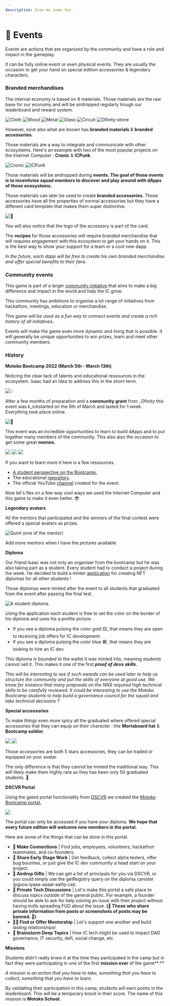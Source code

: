 ```yaml
---
description: Give me some fun.
---
```


# 🎪 Events

Events are actions that are organized by the community and have a role and impact in the gameplay.

It can be fully online event or even physical events. They are usually the occasion to get your hand on special edition accessories & legendary characters.

### Branded merchandises

The internal economy is based on 6 materials. Those materials are the raw base for our economy and will be airdropped regularly trough our leaderboard and reward system.

![Cloth](<../.gitbook/assets/Capture d’écran 2022-06-09 à 06.03.11 (1).png>) ![Wood](<../.gitbook/assets/Capture d’écran 2022-06-09 à 06.03.20 (1).png>) ![Metal](<../.gitbook/assets/Capture d’écran 2022-06-09 à 06.03.30.png>) ![Glass](<../.gitbook/assets/Capture d’écran 2022-06-09 à 06.03.40 (1).png>) ![Circuit](<../.gitbook/assets/Capture d’écran 2022-06-09 à 06.03.53 (1).png>) ![Dfinity-stone](<../.gitbook/assets/Capture d’écran 2022-06-09 à 06.04.07.png>)

However, exist also what are known has **branded materials** & **branded accessories**.&#x20;

Those materials are a way to integrate and communicate with other ecosystems. Here's an example with two of the most popular projects on the Internet Computer : **Cronic** & **ICPunk**.

![Cronic](<../.gitbook/assets/Capture d’écran 2022-06-09 à 06.04.27.png>) ![ICPunk](<../.gitbook/assets/Capture d’écran 2022-06-09 à 06.04.39.png>)

Those materials will be airdropped during **events. The goal of those events is to incentivise squad members to discover and play around with dApps of those ecosystems.**&#x20;

Those materials can later be used to create **branded accessories**. Those accessories have all the properties of normal accessories but they have a different card template that makes them super distinctive.&#x20;

![👀](<../.gitbook/assets/Capture d’écran 2022-06-09 à 06.14.00.png>)

You will also notice that the logo of the accessory is part of the card.&#x20;

The **recipes** for those accessories will require branded merchandise that will requires engagement with this ecosystem to get your hands on it. This is the best way to show your support for a team or a cool new dapp.

_In the future, each dapp will be free to create his own branded merchandise and offer special benefits to their fans._

### Community events

This game is part of a larger [community initiative](https://www.dfinitycommunity.com/introducing-dfinity-community/) that aims to make a big difference and impact in the world and help the IC grow.

This community has ambitions to organise a lot range of initiatives from hackathon, meetings, education or merchandise.

_This game will be used as a fun way to connect events and create a rich history of all initiatives_**.**

Events will make the game even more dynamic and living that is possible. It will generally be unique opportunities to win prizes, learn and meet other community members.

### History

**Motoko Bootcamp 2022 (March 5th - March 13th)**

Noticing the clear lack of talents and educational ressources in the ecosystem. Isaac had an idea to address this in the short-term.

![💡](<../.gitbook/assets/Capture d’écran 2022-06-09 à 06.34.10.png>)

After a few months of preparation and a **community grant** from _Dfinity this event was k_ickstarted on the 5th of March and lasted for 1 week. Everything took place online.

![🏁](<../.gitbook/assets/Capture d’écran 2022-06-09 à 06.37.55 (1).png>)

This event was an incredible opportunities to learn to build dApps and to put together many members of the community. This also also the occasion to get some great **memes.**

![](<../.gitbook/assets/hard (2).png>) ![](../.gitbook/assets/team.jpeg) ![](../.gitbook/assets/teamwork.png)

If you want to learn more it here is a few ressources.

* [A student perspective on the Bootcamp.](https://www.dfinitycommunity.com/a-student-review-of-the-motoko-bootcamp/)
* The educational [repository](https://github.com/motoko-bootcamp/education).
* The official YouTube [channel](https://www.youtube.com/channel/UCa7\_xHjvOESf9v281VU4qVw) created for the event.

Now let's flex on a few way cool ways we used the Internet Computer and this game to make it even better. 😎

**Legendary avatars**&#x20;

All the mentors that participated and the winners of the final contest were offered a special avatars as prizes.

![Quint (one of the mentor)](<../.gitbook/assets/Capture d’écran 2022-06-09 à 06.53.38.png>)

Add more mentors when I have the pictures available

**Diploma**

Our friend Isaac was not only an organiser from the bootcamp but he was also taking part as a student. Every student had to conduct a project during the week. He decided to build a minter [application](https://github.com/InternetComputerOG/motoko-bootcamp-diplomas) for creating NFT diplomas for all other students !

Those diplomas were minted after the event to all students that graduated from the event after passing the final test.

![A student diploma.](<../.gitbook/assets/Capture d’écran 2022-06-09 à 07.14.48.png>)

Using the application each student is free to set the color on the border of his diploma and uses his a profile picture.&#x20;

* If you see a diploma pulsing the color gold 🟨, that means they are open to receiving job offers for IC development.
* If you see a diploma pulsing the color blue 🟦, that means they are looking to hire an IC dev.

This diploma is bounded to the wallet it was minted into, meaning students cannot sell it. This makes it one of the first _**proof of devs skills.**_&#x20;

_This will be interesting to see if such awards can be used later to help us structure the community and put the skills of everyone at good use. We know for instance that many proposals on the NNS required high technical skills to be carefully reviewed. It could be interesting to use the Motoko Bootcamp students to help build a governance council for the squad and take technical decisions ?_&#x20;

**Special accessories**

To make things even more spicy all the graduated where offered special accessories that they can equip on their character : the **Mortaboard hat** & **Bootcamp soldier**.

![](<../.gitbook/assets/Capture d’écran 2022-06-09 à 07.25.54 (1).png>) ![](<../.gitbook/assets/Capture d’écran 2022-06-09 à 07.26.06 (2).png>)

Those accessories are both 5 stars accessories, they can be traded or equipped on your avatar.&#x20;

The only difference is that they cannot be minted the traditional way. This will likely make them highly rare as they has been only 50 graduated students. 🤯

**DSCVR Portal**

Using the gated portal functionality from [DSCVR](https://h5aet-waaaa-aaaab-qaamq-cai.raw.ic0.app/) we created the [Motoko Bootcamp portal.](https://h5aet-waaaa-aaaab-qaamq-cai.raw.ic0.app/p/motoko-bootcamp)

![](<../.gitbook/assets/Capture d’écran 2022-06-09 à 07.36.02.png>)

The portal can only be accessed if you have your diploma. **We hope that every future edition will welcome new members in the portal.**

Here are some of the things that can be done in this portal.

* **🤝 Make Connections** | Find jobs, employees, volunteers, hackathon teammates, and co-founders.
* **🧪 Share Early Stage Work** | Get feedback, collect alpha testers, offer bug bounties, or just give the IC dev community a head start on your project.
* **🎁 Airdrop Gifts** | We can get a list of principals for you via DSCVR, or you could simply use the getRegistry query on the diploma canister (pgsou-iyaaa-aaaal-aaifq-cai).
* **🤫 Private Tech Discussions** | Let's make this portal a safe place to discuss topics outside of the general public. For example, a founder should be able to ask for help solving an issue with their project without having trolls spreading FUD about the issue. **(🚨 Those who share private information from posts or screenshots of posts may be banned. 🚨)**
* **🧑‍💼 Find or Offer Mentorship** | Let's support one another and build lasting relationships!
* **💭 Brainstorm Deep Topics** | How IC tech might be used to impact DAO governance, IT security, defi, social change, etc.

**Missions**&#x20;

Students didn't really knew it at the time they participated in the camp but in fact they were participating in one of the first **mission ever** of the game**.**

_A mission is an action that you have to take, something that you have to collect, something that you have to learn._&#x20;

By validating their participation in this camp, students will earn points in the leaderboard. This will be a temporary boost in their score. The name of this mission is **Motoko School.**

